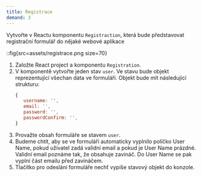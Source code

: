 ```yaml
---
title: Registrace
demand: 3
---
```


Vytvořte v Reactu komponentu `Registraction`, která bude představovat registrační formulář do nějaké webové aplikace

::fig{src=assets/registrace.png size=70}

1. Založte React project a komponentu `Registration`. 
1. V komponentě vytvořte jeden stav `user`. Ve stavu bude objekt reprezentující všechan data ve formuláři. Objekt bude mít následující strukturu:
   ```js
   {
      username: '',
      email: '',
      password: '',
      passwordConfirm: '',
   }
   ```
1. Provažte obsah formuláře se stavem `user`.
1. Budeme chtít, aby se ve formuláři automaticky vyplnilo políčko User Name, pokud uživatel zadá validní email a pokud je User Name prázdné. Validní email poznáme tak, že obsahuje zavináč. Do User Name se pak vyplní část emailu před zavináčem. 
1. Tlačítko pro odeslání formuláře nechť vypíše stavový objekt do konzole. 